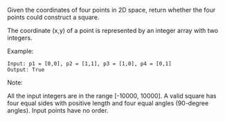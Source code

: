 Given the coordinates of four points in 2D space, return whether the four points could construct a square.

The coordinate (x,y) of a point is represented by an integer array with two integers.

Example:
```
Input: p1 = [0,0], p2 = [1,1], p3 = [1,0], p4 = [0,1]
Output: True
```
Note:

All the input integers are in the range [-10000, 10000].
A valid square has four equal sides with positive length and four equal angles (90-degree angles).
Input points have no order.